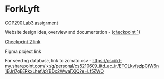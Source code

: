 # ForkLyft

[COP290 Lab3 assignment](https://docs.google.com/document/d/1D6E_k7_xSXfj-WhveC4OAntI7zJnS7L6-rN8Hh02maU/edit)

Website design idea, overview and documentation - ([checkpoint 1](https://docs.google.com/document/d/112E_C1OW0OmWgPXO6fnHfbU1gvTH_QJw4avo3g0w78I/edit))

[Checkpoint 2 link](https://docs.google.com/document/d/1EPqEDwyceqQRBalRPULYObm_gzGZ8LXe6VoAdhDXwMo/edit)

[Figma project link](https://www.figma.com/file/6XaYre2TJufrtuY0bdsaDE/ForkLyft-team-library?node-id=0%3A1&t=0M0MVAVjKCeQOYHi-1)


For seeding database, link to zomato.csv - https://csciitd-my.sharepoint.com/:x:/g/personal/cs5210609_iitd_ac_in/ETOLkvfszIpCtW6n1BJrl7gBERkxLhefJpYBDx2WwaTXjQ?e=Lf5ZWO
